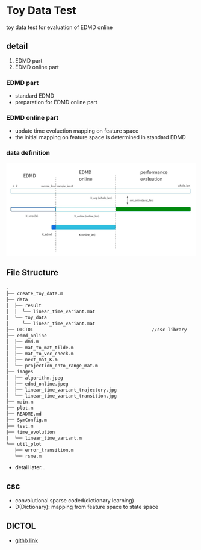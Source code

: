 # Toy Data Test
toy data test for evaluation of EDMD online

## detail
1. EDMD part
2. EDMD online part

### EDMD part
+ standard EDMD
+ preparation for EDMD online part

### EDMD online part
+ update time evoluetion mapping on feature space
+ the initial mapping on feature space is determined in standard EDMD

### data definition
![data_definition](./images/edmd_online.jpeg)

## File Structure
```
.
├── create_toy_data.m
├── data
│  ├── result
│  │  └── linear_time_variant.mat
│  └── toy_data
│     └── linear_time_variant.mat
├── DICTOL                                            //csc library
├── edmd_online
│  ├── dmd.m
│  ├── mat_to_mat_tilde.m
│  ├── mat_to_vec_check.m
│  ├── next_mat_K.m
│  └── projection_onto_range_mat.m
├── images
│  ├── algorithm.jpeg
│  ├── edmd_online.jpeg
│  ├── linear_time_variant_trajectory.jpg
│  └── linear_time_variant_transition.jpg
├── main.m
├── plot.m
├── README.md
├── SymConfig.m
├── test.m
├── time_evolution
│  └── linear_time_variant.m
└── util_plot
   ├── error_transition.m
   └── rsme.m
```

<!-- + main.m: main file for toy data test
+ util: utility function defined on this directory
    + dmd.m: dynamic mode decomposition
    + time_evolutions2d.m: define time evolution function on state space
    + mat_to_mat_tilde.m: convert matrix to matrix tilde (big matrix)
    + mat_to_vec_check.m: convert matrix to vector
+ images: images directory
+ archive: archive directory using nonlinear mapping(state space <-> feature space)
    + utility functions for _main.m
        + nonlinear_mapping.m: define nonlinear mappnig from state space to feature space
        + nonlinear_mapping_inv.m: define nonlinear mapping from feature space to state space
        + time_evolution.m: define time evolution function on state space
+ plot: functions defined for plot
    + error_transition.m: return rsme corresponding to iteration
    + rsme.m: define rsme(root square mean eror) between 2 matrices
+ DCTORL: csc library -->

+ detail later...

## csc
+ convolutional sparse coded(dictionary learning)
+ D(Dictionary): mapping from feature space to state space

## DICTOL
* [githb link](https://github.com/tiepvupsu/DICTOL)